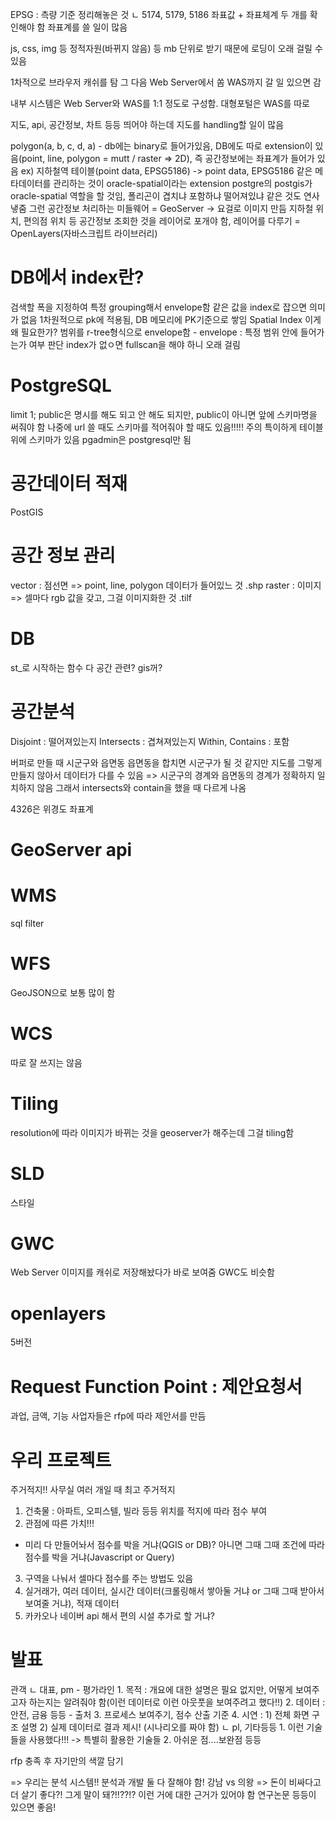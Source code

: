 EPSG : 측량 기준 정리해놓은 것
ㄴ 5174, 5179, 5186
좌표값 + 좌표체계 두 개를 확인해야 함
좌표계를 쓸 일이 많음

js, css, img 등 정적자원(바뀌지 않음) 등 mb 단위로 받기 때문에 로딩이 오래 걸릴 수 있음

1차적으로 브라우저 캐쉬를 탐
그 다음 Web Server에서 쏨
WAS까지 갈 일 있으면 감

내부 시스템은 Web Server와 WAS를 1:1 정도로 구성함. 대형포털은 WAS를 따로

지도, api, 공간정보, 차트 등등 띄어야 하는데 지도를 handling할 일이 많음

polygon(a, b, c, d, a) - db에는 binary로 들어가있음,
DB에도 따로 extension이 있음(point, line, polygon = mutt / raster => 2D), 즉 공간정보에는 좌표계가 들어가 있음
ex) 지하철역 테이블(point data, EPSG5186) -> point data, EPSG5186 같은 메타데이터를 관리하는 것이 oracle-spatial이라는 extension
postgre의 postgis가 oracle-spatial 역할을 할 것임, 폴리곤이 겹치냐 포함하냐 떨어져있냐 같은 것도 연사냏줌
그런 공간정보 처리하는 미들웨어 = GeoServer -> 요걸로 이미지 만듬
지하철 위치, 편의점 위치 등 공간정보 조회한 것을 레이어로 포개야 함, 레이어를 다루기 = OpenLayers(자바스크립트 라이브러리)

# DB에서 index란?
검색할 폭을 지정하여 특정 grouping해서 envelope함
같은 값을 index로 잡으면 의미가 없음
1차원적으로 pk에 적용됨, DB 메모리에 PK기준으로 쌓임
Spatial Index 이게 왜 필요한가?
범위를 r-tree형식으로 envelope함 - envelope : 특정 범위 안에 들어가는가 여부 판단
index가 없ㅇ면 fullscan을 해야 하니 오래 걸림

# PostgreSQL
limit 1;
public은 명시를 해도 되고 안 해도 되지만, public이 아니면 앞에 스키마명을 써줘야 함
나중에 url 쓸 때도 스키마를 적어줘야 할 때도 있음!!!!! 주의
특이하게 테이블 위에 스키마가 있음
pgadmin은 postgresql만 됨

# 공간데이터 적재
PostGIS

# 공간 정보 관리
vector : 점선면 => point, line, polygon 데이터가 들어있느 것 .shp
raster : 이미지 => 셀마다 rgb 값을 갖고, 그걸 이미지화한 것 .tilf

# DB
st_로 시작하는 함수 다 공간 관련? gis꺼?

# 공간분석
Disjoint : 떨어져있는지
Intersects : 겹쳐져있는지
Within, Contains : 포함

버퍼로 만들 때 시군구와 읍면동
읍면동을 합치면 시군구가 될 것 같지만 지도를 그렇게 만들지 않아서 데이터가 다를 수 있음
=> 시군구의 경계와 읍면동의 경계가 정확하지 일치하지 않음
그래서 intersects와 contain을 했을 때 다르게 나옴


4326은 위경도 좌표계

# GeoServer api
# WMS
sql filter
# WFS
GeoJSON으로 보통 많이 함
# WCS
따로 잘 쓰지는 않음

# Tiling
resolution에 따라 이미지가 바뀌는 것을 geoserver가 해주는데 그걸 tiling함

# SLD
스타일

# GWC
Web Server 이미지를 캐쉬로 저장해놨다가 바로 보여줌
GWC도 비슷함

# openlayers
5버전

# Request Function Point : 제안요청서
과업, 금액, 기능
사업자들은 rfp에 따라 제안서를 만듬

# 우리 프로젝트
주거적지!!
사무실 여러 개일 때 최고 주거적지
1. 건축물 : 아파트, 오피스텔, 빌라 등등 위치를 적지에 따라 점수 부여
2. 관점에 따른 가치!!!
* 미리 다 만들어놔서 점수를 박을 거냐(QGIS or DB)? 아니면 그때 그때 조건에 따라 점수를 박을 거냐(Javascript or Query)
3. 구역을 나눠서 셀마다 점수를 주는 방법도 있음
4. 실거래가, 여러 데이터, 실시간 데이터(크롤링해서 쌓아둘 거냐 or 그때 그때 받아서 보여줄 거냐), 적재 데이터
5. 카카오나 네이버 api 해서 편의 시설 추가로 할 거냐?

# 발표
관객
ㄴ 대표, pm - 평가라인
    1. 목적 : 개요에 대한 설명은 필요 없지만, 어떻게 보여주고자 하는지는 알려줘야 함(이런 데이터로 이런 아웃풋을 보여주려고 했다!!)
    2. 데이터 : 안전, 금융 등등 - 출처 
    3. 프로세스 보여주기, 점수 산출 기준
    4. 시연 : 1) 전체 화면 구조 설명 2) 실제 데이터로 결과 제시!
    (시나리오를 짜야 함)
ㄴ pl, 기타등등
    1. 이런 기술들을 사용했다!!! -> 특별히 활용한 기술들
    2. 아쉬운 점....보완점 등등

rfp 충족 후 자기만의 색깔 담기

=> 우리는 분석 시스템!! 분석과 개발 둘 다 잘해야 함!
강남 vs 의왕 => 돈이 비싸다고 더 살기 좋다?! 그게 말이 돼?!!??!? 이런 거에 대한 근거가 있어야 함
연구논문 등등이 있으면 좋음!
